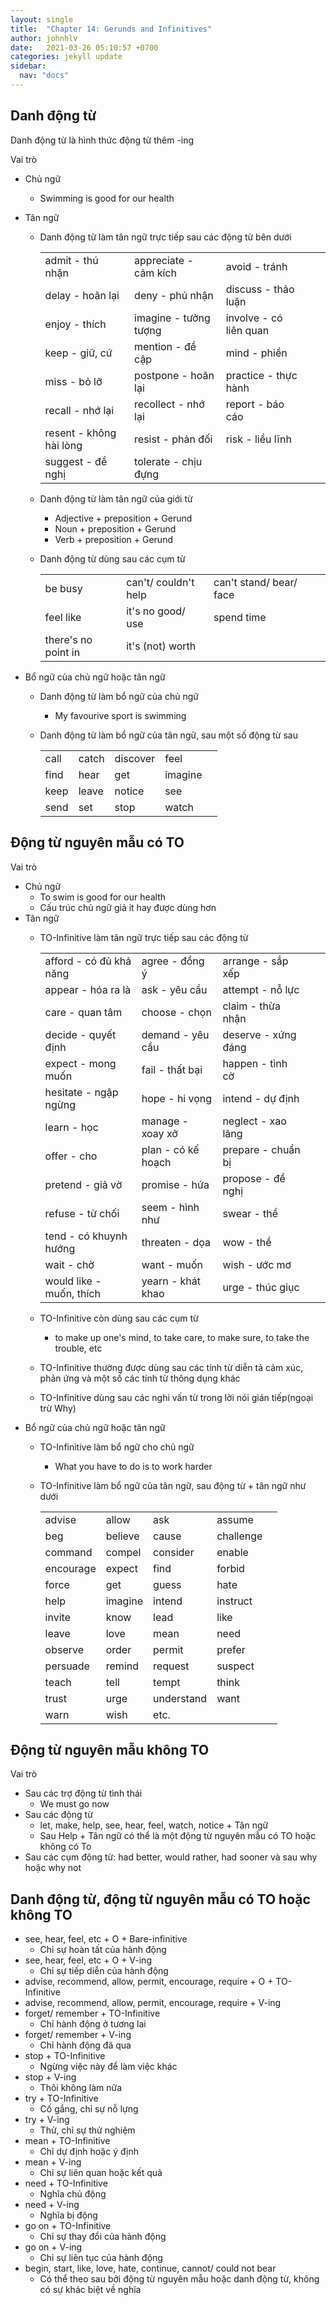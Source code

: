 ```yaml
---
layout: single
title:  "Chapter 14: Gerunds and Infinitives"
author: johnhlv
date:   2021-03-26 05:10:57 +0700
categories: jekyll update
sidebar:
  nav: "docs"
---
```


## Danh động từ

Danh động từ là hình thức động từ thêm -ing

Vai trò

* Chủ ngữ
  * Swimming is good for our health
* Tân ngữ
  * Danh động từ làm tân ngữ trực tiếp sau các động từ bên dưới

    |                         |                       |                        |   |   |
    |-------------------------|-----------------------|------------------------|---|---|
    | admit - thú nhận        | appreciate - cảm kích | avoid - tránh          |   |   |
    | delay - hoãn lại        | deny - phủ nhận       | discuss - thảo luận    |   |   |
    | enjoy - thích           | imagine - tưởng tượng | involve - có liên quan |   |   |
    | keep - giữ, cứ          | mention - đề cập      | mind - phiền           |   |   |
    | miss - bỏ lỡ            | postpone - hoãn lại   | practice - thực hành   |   |   |
    | recall - nhớ lại        | recollect - nhớ lại   | report - báo cáo       |   |   |
    | resent - không hài lòng | resist - phản đối     | risk - liều lĩnh       |   |   |
    | suggest - đề nghị       | tolerate - chịu đựng  |                        |   |   |

  * Danh động từ làm tân ngữ của giới từ
    * Adjective + preposition + Gerund
    * Noun + preposition + Gerund
    * Verb + preposition + Gerund
  * Danh động từ dùng sau các cụm từ

    |                     |                      |                         |   |   |
    |---------------------|----------------------|-------------------------|---|---|
    | be busy             | can't/ couldn't help | can't stand/ bear/ face |   |   |
    | feel like           | it's no good/ use    | spend time              |   |   |
    | there's no point in | it's (not) worth     |                         |   |   |
  
* Bổ ngữ của chủ ngữ hoặc tân ngữ
  * Danh động từ làm bổ ngữ của chủ ngữ
    * My favourive sport is swimming
  * Danh động từ làm bổ ngữ của tân ngữ, sau một số động từ sau

    |      |       |          |         |   |
    |------|-------|----------|---------|---|
    | call | catch | discover | feel    |   |
    | find | hear  | get      | imagine |   |
    | keep | leave | notice   | see     |   |
    | send | set   | stop     | watch   |   |

## Động từ nguyên mẫu có TO

Vai trò

* Chủ ngữ
  * To swim is good for our health
  * Cấu trúc chủ ngữ giả it hay được dùng hơn
* Tân ngữ
  * TO-Infinitive làm tân ngữ trực tiếp sau các động từ

    |                          |                    |                     |   |   |
    |--------------------------|--------------------|---------------------|---|---|
    | afford - có đủ khả năng  | agree - đồng ý     | arrange - sắp xếp   |   |   |
    | appear - hóa ra là       | ask - yêu cầu      | attempt - nỗ lực    |   |   |
    | care - quan tâm          | choose - chọn      | claim - thừa nhận   |   |   |
    | decide - quyết định      | demand - yêu cầu   | deserve - xứng đáng |   |   |
    | expect - mong muốn       | fail - thất bại    | happen - tình cờ    |   |   |
    | hesitate - ngập ngừng    | hope - hi vọng     | intend - dự định    |   |   |
    | learn - học              | manage - xoay xở   | neglect - xao lãng  |   |   |
    | offer - cho              | plan - có kế hoạch | prepare - chuẩn bị  |   |   |
    | pretend - giả vờ         | promise - hứa      | propose - đề nghị   |   |   |
    | refuse - từ chối         | seem - hình như    | swear - thề         |   |   |
    | tend - có khuynh hướng   | threaten - dọa     | wow - thề           |   |   |
    | wait - chờ               | want - muốn        | wish - ước mơ       |   |   |
    | would like - muốn, thích | yearn - khát khao  | urge - thúc giục    |   |   |

  * TO-Infinitive còn dùng sau các cụm từ
    * to make up one's mind, to take care, to make sure, to take the trouble, etc
  * TO-Infinitive thường được dùng sau các tính từ diễn tả cảm xúc, phản ứng và một số các tính từ thông dụng khác
  * TO-Infinitive dùng sau các nghi vấn từ trong lời nói gián tiếp(ngoại trừ Why)
* Bổ ngữ của chủ ngữ hoặc tân ngữ
  * TO-Infinitive làm bổ ngữ cho chủ ngữ
    * What you have to do is to work harder
  * TO-Infinitive làm bổ ngữ của tân ngữ, sau động từ + tân ngữ như dưới

    |           |         |            |           |   |
    |-----------|---------|------------|-----------|---|
    | advise    | allow   | ask        | assume    |   |
    | beg       | believe | cause      | challenge |   |
    | command   | compel  | consider   | enable    |   |
    | encourage | expect  | find       | forbid    |   |
    | force     | get     | guess      | hate      |   |
    | help      | imagine | intend     | instruct  |   |
    | invite    | know    | lead       | like      |   |
    | leave     | love    | mean       | need      |   |
    | observe   | order   | permit     | prefer    |   |
    | persuade  | remind  | request    | suspect   |   |
    | teach     | tell    | tempt      | think     |   |
    | trust     | urge    | understand | want      |   |
    | warn      | wish    | etc.       |           |   |

## Động từ nguyên mẫu không TO

Vai trò

* Sau các trợ động từ tình thái
  * We must go now
* Sau các động từ
  * let, make, help, see, hear, feel, watch, notice + Tân ngữ
  * Sau Help + Tân ngữ có thể là một động từ nguyên mẫu có TO hoặc không có To
* Sau các cụm động từ: had better, would rather, had sooner và sau why hoặc why not

## Danh động từ, động từ nguyên mẫu có TO hoặc không TO

* see, hear, feel, etc + O + Bare-infinitive
  * Chỉ sự hoàn tất của hành động
* see, hear, feel, etc + O + V-ing
  * Chỉ sự tiếp diễn của hành động
* advise, recommend, allow, permit, encourage, require + O + TO-Infinitive
* advise, recommend, allow, permit, encourage, require + V-ing
* forget/ remember + TO-Infinitive
  * Chỉ hành động ở tương lai
* forget/ remember + V-ing
  * Chỉ hành động đã qua
* stop + TO-Infinitive
  * Ngừng việc này để làm việc khác
* stop + V-ing
  * Thôi không làm nữa
* try + TO-Infinitive
  * Cố gắng, chỉ sự nỗ lựng
* try + V-ing
  * Thử, chỉ sự thử nghiệm
* mean + TO-Infinitive
  * Chỉ dự định hoặc ý định
* mean + V-ing
  * Chỉ sự liên quan hoặc kết quả
* need + TO-Infinitive
  * Nghĩa chủ động
* need + V-ing
  * Nghĩa bị động
* go on + TO-Infinitive
  * Chỉ sự thay đổi của hành động
* go on + V-ing
  * Chỉ sự liên tục của hành động
* begin, start, like, love, hate, continue, cannot/ could not bear
  * Có thể theo sau bởi động từ nguyên mẫu hoặc danh động từ, không có sự khác biệt về nghĩa
